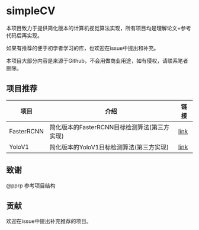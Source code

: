 # simpleCV

本项目致力于提供简化版本的计算机视觉算法实现，所有项目均是理解论文+参考代码后再实现。

如果有推荐的便于初学者学习的库，也欢迎在issue中提出和补充。

本项目大部分内容是来源于Github，不会用做商业用途，如有侵权，请联系笔者删除。



## 项目推荐

| 项目                     | 介绍                                                         | 链接                                                         |
| ------------------------ | ------------------------------------------------------------ | ------------------------------------------------------------ |
| FasterRCNN               | 简化版本的FasterRCNN目标检测算法(第三方实现)                  | [link](https://github.com/pprp/SimpleCVReproduction/tree/master/CenterNet) |
| YoloV1                   | 简化版本的YoloV1目标检测算法(第三方实现)               | [link](https://github.com/pprp/52RL)                         |


## 致谢

@pprp 参考项目结构

## 贡献

欢迎在issue中提出补充推荐的项目。


